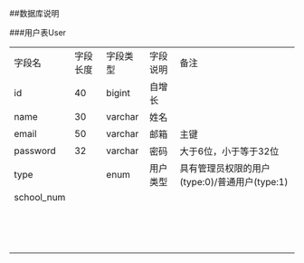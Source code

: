 ##数据库说明

###用户表User
<table>
    <tr>
        <td>字段名</td>
        <td>字段长度</td>
        <td>字段类型</td>
        <td>字段说明</td>
        <td>备注</td>
    </tr>
    <tr>
        <td>id</td>
        <td>40</td>
        <td>bigint</td>
        <td>自增长</td>
        <td></td>
    </tr>
    <tr>
        <td>name</td>
        <td>30</td>
        <td>varchar</td>
        <td>姓名</td>
        <td></td>
    </tr>
    <tr>
        <td>email</td>
        <td>50</td>
        <td>varchar</td>
        <td>邮箱</td>
        <td>主键</td>
    </tr>
    <tr>
        <td>password</td>
        <td>32</td>
        <td>varchar</td>
        <td>密码</td>
        <td>大于6位，小于等于32位</td>
    </tr>
    <tr>
        <td>type</td>
        <td></td>
        <td>enum</td>
        <td>用户类型</td>
        <td>具有管理员权限的用户(type:0)/普通用户(type:1)</td>
    </tr><tr>
        <td>school_num</td>
        <td></td>
        <td></td>
        <td></td>
        <td></td>
    </tr><tr>
        <td></td>
        <td></td>
        <td></td>
        <td></td>
        <td></td>
    </tr><tr>
        <td></td>
        <td></td>
        <td></td>
        <td></td>
        <td></td>
    </tr><tr>
        <td></td>
        <td></td>
        <td></td>
        <td></td>
        <td></td>
    </tr><tr>
        <td></td>
        <td></td>
        <td></td>
        <td></td>
        <td></td>
    </tr><tr>
        <td></td>
        <td></td>
        <td></td>
        <td></td>
        <td></td>
    </tr><tr>
        <td></td>
        <td></td>
        <td></td>
        <td></td>
        <td></td>
    </tr><tr>
        <td></td>
        <td></td>
        <td></td>
        <td></td>
        <td></td>
    </tr><tr>
        <td></td>
        <td></td>
        <td></td>
        <td></td>
        <td></td>
    </tr><tr>
        <td></td>
        <td></td>
        <td></td>
        <td></td>
        <td></td>
    </tr><tr>
        <td></td>
        <td></td>
        <td></td>
        <td></td>
        <td></td>
    </tr><tr>
        <td></td>
        <td></td>
        <td></td>
        <td></td>
        <td></td>
    </tr><tr>
        <td></td>
        <td></td>
        <td></td>
        <td></td>
        <td></td>
    </tr><tr>
        <td></td>
        <td></td>
        <td></td>
        <td></td>
        <td></td>
    </tr><tr>
        <td></td>
        <td></td>
        <td></td>
        <td></td>
        <td></td>
    </tr>

</table>
